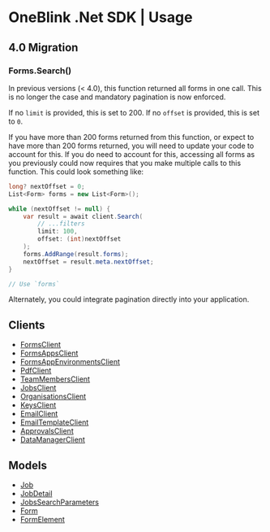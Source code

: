 # OneBlink .Net SDK | Usage

## 4.0 Migration

### Forms.Search()

In previous versions (< 4.0), this function returned all forms in one call. This is no longer the case and mandatory pagination is now enforced.

If no `limit` is provided, this is set to 200. If no `offset` is provided, this is set to `0`.

If you have more than 200 forms returned from this function, or expect to have more than 200 forms returned, you will need to update your code to account for this.
If you do need to account for this, accessing all forms as you previously could now requires that you make multiple calls to this function. This could look something like:

```C#
long? nextOffset = 0;
List<Form> forms = new List<Form>();

while (nextOffset != null) {
    var result = await client.Search(
        // ...filters
        limit: 100,
        offset: (int)nextOffset
    );
    forms.AddRange(result.forms);
    nextOffset = result.meta.nextOffset;
}

// Use `forms`

```

Alternately, you could integrate pagination directly into your application.

## Clients

-   [FormsClient](./forms-client.md)
-   [FormsAppsClient](./forms-apps-client.md)
-   [FormsAppEnvironmentsClient](./forms-app-environments.md)
-   [PdfClient](./pdf-client.md)
-   [TeamMembersClient](./team-members-client.md)
-   [JobsClient](./jobs-client.md)
-   [OrganisationsClient](./organisations-client.md)
-   [KeysClient](./keys-client.md)
-   [EmailClient](./email-client.md)
-   [EmailTemplateClient](./email-template-client.md)
-   [ApprovalsClient](./approvals-client.md)
-   [DataManagerClient](./data-manager-client.md)

## Models

-   [Job](./models/job.md)
-   [JobDetail](./models/jobDetail.md)
-   [JobsSearchParameters](./models/jobsSearchParameters.md)
-   [Form](./models/Form.md)
-   [FormElement](./models/FormElement.md)

